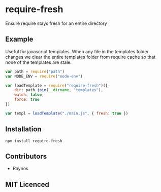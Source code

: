 # require-fresh

<!-- [![build status][1]][2] [![dependency status][3]][4]

[![browser support][5]][6] -->

Ensure require stays fresh for an entire directory

## Example

Useful for javascript templates. When any file in the templates
    folder changes we clear the entire templates folder from
    require cache so that none of the templates are stale.

```js
var path = require("path")
var NODE_ENV = require("node-env")

var loadTemplate = require("require-fresh")({
    dir: path.join(__dirname, "templates"),
    watch: false,
    force: true
})

var templ = loadTemplate("./main.js", { fresh: true })
```

## Installation

`npm install require-fresh`

## Contributors

 - Raynos

## MIT Licenced

  [1]: https://secure.travis-ci.org/Raynos/require-fresh.png
  [2]: https://travis-ci.org/Raynos/require-fresh
  [3]: https://david-dm.org/Raynos/require-fresh.png
  [4]: https://david-dm.org/Raynos/require-fresh
  [5]: https://ci.testling.com/Raynos/require-fresh.png
  [6]: https://ci.testling.com/Raynos/require-fresh
